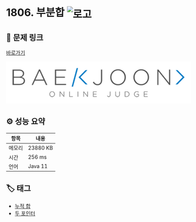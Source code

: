 # 1806. 부분합 <img src="https://d2gd6pc034wcta.cloudfront.net/tier/12.svg" alt="로고" height="32" style="vertical-align: middle;" />

## 🔗 문제 링크

[바로가기](https://www.acmicpc.net/problem/1806)

![백준 로고](../../images/boj.png)

## ⚙️ 성능 요약

| 항목   | 내용     |
| ------ | -------- |
| 메모리 | 23880 KB |
| 시간   | 256 ms   |
| 언어   | Java 11  |

## 🏷️ 태그

- [누적 합](https://www.acmicpc.net/problemset?sort=ac_desc&algo=139)
- [두 포인터](https://www.acmicpc.net/problemset?sort=ac_desc&algo=80)
